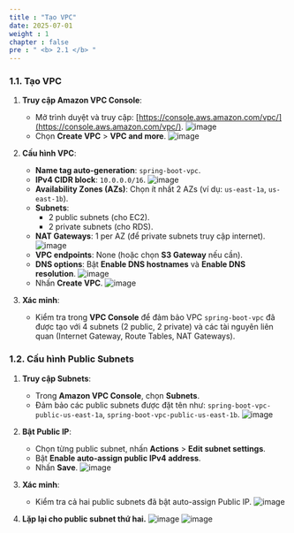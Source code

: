 ```yaml
---
title : "Tạo VPC"
date: 2025-07-01
weight : 1
chapter : false
pre : " <b> 2.1 </b> "
---
```

### 1.1. Tạo VPC

1. **Truy cập Amazon VPC Console**:
   - Mở trình duyệt và truy cập: [https://console.aws.amazon.com/vpc/](https://console.aws.amazon.com/vpc/).
   ![image](/images/tao_vpc/screenshot_1752387940.png)
   - Chọn **Create VPC** > **VPC and more**.
   ![image](/images/tao_vpc/screenshot_1752387940.png)
2. **Cấu hình VPC**:
   - **Name tag auto-generation**: `spring-boot-vpc`.
   - **IPv4 CIDR block**: `10.0.0.0/16`.
   ![image](/images/tao_vpc/screenshot_1752388342.png)
   - **Availability Zones (AZs)**: Chọn ít nhất 2 AZs (ví dụ: `us-east-1a`, `us-east-1b`).
   - **Subnets**: 
     - 2 public subnets (cho EC2).
     - 2 private subnets (cho RDS).
   - **NAT Gateways**: 1 per AZ (để private subnets truy cập internet).
   ![image](/images/tao_vpc/screenshot_1752388383.png)
   - **VPC endpoints**: None (hoặc chọn **S3 Gateway** nếu cần).
   - **DNS options**: Bật **Enable DNS hostnames** và **Enable DNS resolution**.
   ![image](/images/tao_vpc/screenshot_1752388459.png)
   - Nhấn **Create VPC**.
   ![image](/images/tao_vpc/screenshot_1752388666.png)

3. **Xác minh**:
   - Kiểm tra trong **VPC Console** để đảm bảo VPC `spring-boot-vpc` đã được tạo với 4 subnets (2 public, 2 private) và các tài nguyên liên quan (Internet Gateway, Route Tables, NAT Gateways).

### 1.2. Cấu hình Public Subnets

1. **Truy cập Subnets**:
   - Trong **Amazon VPC Console**, chọn **Subnets**.
   - Đảm bảo các public subnets được đặt tên như: `spring-boot-vpc-public-us-east-1a`, `spring-boot-vpc-public-us-east-1b`.
   ![image](/images/cau_hinh_public_subnets/screenshot_1752388960.png)
2. **Bật Public IP**:
   - Chọn từng public subnet, nhấn **Actions** > **Edit subnet settings**.
   - Bật **Enable auto-assign public IPv4 address**.
   - Nhấn **Save**.
   ![image](/images/cau_hinh_public_subnets/screenshot_1752388997.png)

3. **Xác minh**:
   - Kiểm tra cả hai public subnets đã bật auto-assign Public IP.
   ![image](/images/cau_hinh_public_subnets/screenshot_1752389021.png)
4. **Lặp lại cho public subnet thứ hai.**
   ![image](/images/cau_hinh_public_subnets/screenshot_1752389143.png)
   ![image](/images/cau_hinh_public_subnets/screenshot_1752389179.png)